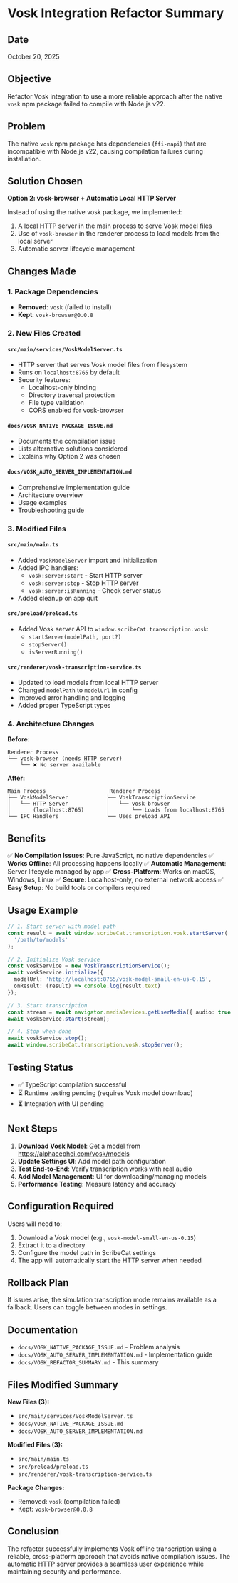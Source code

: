 # Vosk Integration Refactor Summary

## Date
October 20, 2025

## Objective
Refactor Vosk integration to use a more reliable approach after the native `vosk` npm package failed to compile with Node.js v22.

## Problem
The native `vosk` npm package has dependencies (`ffi-napi`) that are incompatible with Node.js v22, causing compilation failures during installation.

## Solution Chosen
**Option 2: vosk-browser + Automatic Local HTTP Server**

Instead of using the native vosk package, we implemented:
1. A local HTTP server in the main process to serve Vosk model files
2. Use of `vosk-browser` in the renderer process to load models from the local server
3. Automatic server lifecycle management

## Changes Made

### 1. Package Dependencies
- **Removed**: `vosk` (failed to install)
- **Kept**: `vosk-browser@0.0.8`

### 2. New Files Created

#### `src/main/services/VoskModelServer.ts`
- HTTP server that serves Vosk model files from filesystem
- Runs on `localhost:8765` by default
- Security features:
  - Localhost-only binding
  - Directory traversal protection
  - File type validation
  - CORS enabled for vosk-browser

#### `docs/VOSK_NATIVE_PACKAGE_ISSUE.md`
- Documents the compilation issue
- Lists alternative solutions considered
- Explains why Option 2 was chosen

#### `docs/VOSK_AUTO_SERVER_IMPLEMENTATION.md`
- Comprehensive implementation guide
- Architecture overview
- Usage examples
- Troubleshooting guide

### 3. Modified Files

#### `src/main/main.ts`
- Added `VoskModelServer` import and initialization
- Added IPC handlers:
  - `vosk:server:start` - Start HTTP server
  - `vosk:server:stop` - Stop HTTP server
  - `vosk:server:isRunning` - Check server status
- Added cleanup on app quit

#### `src/preload/preload.ts`
- Added Vosk server API to `window.scribeCat.transcription.vosk`:
  - `startServer(modelPath, port?)`
  - `stopServer()`
  - `isServerRunning()`

#### `src/renderer/vosk-transcription-service.ts`
- Updated to load models from local HTTP server
- Changed `modelPath` to `modelUrl` in config
- Improved error handling and logging
- Added proper TypeScript types

### 4. Architecture Changes

**Before:**
```
Renderer Process
└── vosk-browser (needs HTTP server)
    └── ❌ No server available
```

**After:**
```
Main Process                    Renderer Process
├── VoskModelServer            ├── VoskTranscriptionService
│   └── HTTP Server            │   └── vosk-browser
│       (localhost:8765)       │       └── Loads from localhost:8765
└── IPC Handlers               └── Uses preload API
```

## Benefits

✅ **No Compilation Issues**: Pure JavaScript, no native dependencies
✅ **Works Offline**: All processing happens locally
✅ **Automatic Management**: Server lifecycle managed by app
✅ **Cross-Platform**: Works on macOS, Windows, Linux
✅ **Secure**: Localhost-only, no external network access
✅ **Easy Setup**: No build tools or compilers required

## Usage Example

```typescript
// 1. Start server with model path
const result = await window.scribeCat.transcription.vosk.startServer(
  '/path/to/models'
);

// 2. Initialize Vosk service
const voskService = new VoskTranscriptionService();
await voskService.initialize({
  modelUrl: 'http://localhost:8765/vosk-model-small-en-us-0.15',
  onResult: (result) => console.log(result.text)
});

// 3. Start transcription
const stream = await navigator.mediaDevices.getUserMedia({ audio: true });
await voskService.start(stream);

// 4. Stop when done
await voskService.stop();
await window.scribeCat.transcription.vosk.stopServer();
```

## Testing Status

- ✅ TypeScript compilation successful
- ⏳ Runtime testing pending (requires Vosk model download)
- ⏳ Integration with UI pending

## Next Steps

1. **Download Vosk Model**: Get a model from https://alphacephei.com/vosk/models
2. **Update Settings UI**: Add model path configuration
3. **Test End-to-End**: Verify transcription works with real audio
4. **Add Model Management**: UI for downloading/managing models
5. **Performance Testing**: Measure latency and accuracy

## Configuration Required

Users will need to:
1. Download a Vosk model (e.g., `vosk-model-small-en-us-0.15`)
2. Extract it to a directory
3. Configure the model path in ScribeCat settings
4. The app will automatically start the HTTP server when needed

## Rollback Plan

If issues arise, the simulation transcription mode remains available as a fallback. Users can toggle between modes in settings.

## Documentation

- `docs/VOSK_NATIVE_PACKAGE_ISSUE.md` - Problem analysis
- `docs/VOSK_AUTO_SERVER_IMPLEMENTATION.md` - Implementation guide
- `docs/VOSK_REFACTOR_SUMMARY.md` - This summary

## Files Modified Summary

**New Files (3):**
- `src/main/services/VoskModelServer.ts`
- `docs/VOSK_NATIVE_PACKAGE_ISSUE.md`
- `docs/VOSK_AUTO_SERVER_IMPLEMENTATION.md`

**Modified Files (3):**
- `src/main/main.ts`
- `src/preload/preload.ts`
- `src/renderer/vosk-transcription-service.ts`

**Package Changes:**
- Removed: `vosk` (compilation failed)
- Kept: `vosk-browser@0.0.8`

## Conclusion

The refactor successfully implements Vosk offline transcription using a reliable, cross-platform approach that avoids native compilation issues. The automatic HTTP server provides a seamless user experience while maintaining security and performance.
